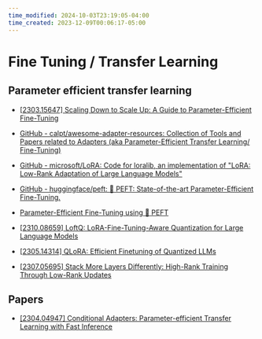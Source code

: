 ```yaml
---
time_modified: 2024-10-03T23:19:05-04:00
time_created: 2023-12-09T00:06:17-05:00
---
```


# Fine Tuning / Transfer Learning



## Parameter efficient transfer learning

- [[2303.15647] Scaling Down to Scale Up: A Guide to Parameter-Efficient Fine-Tuning](https://arxiv.org/abs/2303.15647)
- [GitHub - calpt/awesome-adapter-resources: Collection of Tools and Papers related to Adapters (aka Parameter-Efficient Transfer Learning/ Fine-Tuning)](https://github.com/calpt/awesome-adapter-resources)
- [GitHub - microsoft/LoRA: Code for loralib, an implementation of "LoRA: Low-Rank Adaptation of Large Language Models"](https://github.com/microsoft/LoRA)
- [GitHub - huggingface/peft: 🤗 PEFT: State-of-the-art Parameter-Efficient Fine-Tuning.](https://github.com/huggingface/peft)


- [Parameter-Efficient Fine-Tuning using 🤗 PEFT](https://huggingface.co/blog/peft)

- [[2310.08659] LoftQ: LoRA-Fine-Tuning-Aware Quantization for Large Language Models](https://arxiv.org/abs/2310.08659)
- [[2305.14314] QLoRA: Efficient Finetuning of Quantized LLMs](https://arxiv.org/abs/2305.14314)
- [[2307.05695] Stack More Layers Differently: High-Rank Training Through Low-Rank Updates](https://arxiv.org/abs/2307.05695)

## Papers

- [[2304.04947] Conditional Adapters: Parameter-efficient Transfer Learning with Fast Inference](https://arxiv.org/abs/2304.04947)